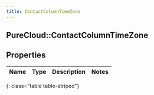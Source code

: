 ```yaml
---
title: ContactColumnTimeZone
---
```

## PureCloud::ContactColumnTimeZone

## Properties

|Name | Type | Description | Notes|
|------------ | ------------- | ------------- | -------------|
{: class="table table-striped"}


